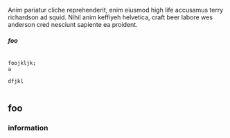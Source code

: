 Anim pariatur cliche reprehenderit, enim eiusmod high life accusamus terry richardson ad squid. Nihil anim keffiyeh helvetica, craft beer labore wes anderson cred nesciunt sapiente ea proident.

##### foo

~~~

foojkljk;
a

dfjkl


~~~~

## foo

### information
